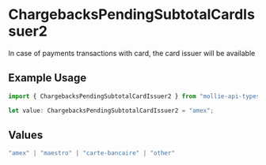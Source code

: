 # ChargebacksPendingSubtotalCardIssuer2

In case of payments transactions with card, the card issuer will be available

## Example Usage

```typescript
import { ChargebacksPendingSubtotalCardIssuer2 } from "mollie-api-typescript/models/operations";

let value: ChargebacksPendingSubtotalCardIssuer2 = "amex";
```

## Values

```typescript
"amex" | "maestro" | "carte-bancaire" | "other"
```
